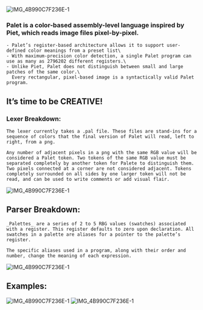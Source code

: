 ![IMG_4B990C7F236E-1](https://user-images.githubusercontent.com/20586059/154793393-92ae3773-4453-4384-8395-cb1b40f4d050.png)

### Palet is a color-based assembly-level language inspired by Piet, which reads image files pixel-by-pixel.

```
- Palet’s register-based architecture allows it to support user-defined color meanings from a preset list\
- With maximum-precision color detection, a single Palet program can use as many as 2796202 different registers.\
- Unlike Piet, Palet does not distinguish between small and large patches of the same color.\
  Every rectangular, pixel-based image is a syntactically valid Palet program.

```

## It’s time to be CREATIVE!

### Lexer Breakdown:

```
The lexer currently takes a .pal file. These files are stand-ins for a sequence of colors that the final version of Palet will read, left to right, from a png.

Any number of adjacent pixels in a png with the same RGB value will be considered a Palet token. Two tokens of the same RGB value must be separated completely by another token for Palete to distinguish them. Two pixels connected at a corner are not considered adjacent. Tokens completely surrounded on all sides by one larger token will not be read, and can be used to write comments or add visual flair.
```

![IMG_4B990C7F236E-1](https://user-images.githubusercontent.com/20586059/154793314-0cf012aa-212b-4c30-a13a-955771982a45.png)

## Parser Breakdown:

```
_Palettes_ are a series of 2 to 5 RBG values (swatches) associated with a register. This register defaults to zero upon declaration. All swatches in a palette are aliases for a pointer to the palette’s register.

The specific aliases used in a program, along with their order and number, change the meaning of each expression.
```

![IMG_4B990C7F236E-1](https://user-images.githubusercontent.com/20586059/154793318-0f39565b-bab6-405d-bcd7-609b0e093356.jpg)

## Examples:

![IMG_4B990C7F236E-1](https://user-images.githubusercontent.com/20586059/154793315-b331e75d-a37d-4bfe-ab20-5f9313b19a47.jpg)
![IMG_4B990C7F236E-1](https://user-images.githubusercontent.com/20586059/154793317-bbaf30ac-20b9-4c3f-abb0-eecf55f82884.jpg)
